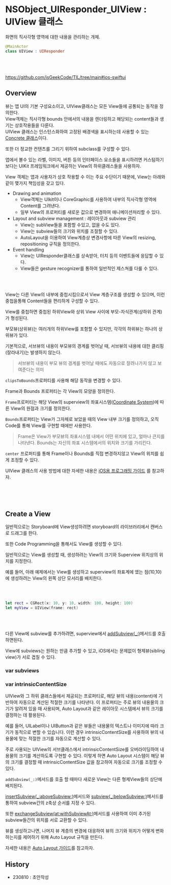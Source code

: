 # NSObject_UIResponder_UIView : UIView 클래스

화면의 직사각형 영역에 대한 내용을 관리하는 개체.

```swift
@MainActor
class UIView : UIResponder
```

<br><br><br>
https://github.com/isGeekCode/TIL/tree/main#ios-swiftui
## Overview

뷰는 앱 UI의 기본 구성요소이고, UIView클래스는 모든 View들에 공통되는 동작을 정의한다.  
View객체는 직사각형 bounds 안에서의 내용을 렌더링하고 해당되는 content들과 생기는 상호작용들을 다룬다.  
UIView 클래스는 인스턴스화하여 고정된 배경색을 표시하는데 사용할 수 있는 [Concrete 클래스](https://github.com/isGeekCode/TIL/blob/main/About-IT/iOS_words.md#concrete-class)이다. 

또한 더 정교한 컨텐츠를 그리기 위하여 subclass를 구성할 수 있다.  

앱에서 볼수 있는 라벨, 이미지, 버튼 등의 인터페이스 요소들을 표시하려면 커스텀하기보다는 UIKit 프레임워크에서 제공하는 View의 하위클래스들을 사용하자.  

View 객체는 앱과 사용자가 상호 작용할 수 이는 주요 수단이기 때문에, View는 아래와 같이 몇가지 책임성을 갖고 있다.  


- Drawing and animation
    - View객체는 UIkit이나 CoreGraphic를 사용하여 내부의 직사각형 영역에 Content를 그려낸다.    
    - 일부 View의 프로퍼티를 새로운 값으로 변경하여 애니메이션처리할 수 있다.  
- Layout and subview management : 레이아웃과 subview 관리  
    - View는 subView들을 포함할 수있고, 없을 수도 있다.  
    - View는 subview들의 크기와 위치를 조절할 수 있다.  
    - AutoLayout을 이용하여 View계층상 변경사항에 따른 View의 resizing, repositioning 규칙을 정의한다.  
- Event handling
    - View는 UIResponder클래스를 상속받아, 터치 등의 이벤트들에 응답할 수 있다.
    - View들은 gesture recognizer를 통하여 일반적인 제스쳐를 다룰 수 있다.

<br><br>
    
View는 다른 View의 내부에 중첩시킴으로서 View 계층구조를 생성할 수 있으며, 이런 중첩을통해 Content들을 편리하게 구성할 수 있다.  

View를 중첩하면 중첩된 하위View와 상위 View 사이에 부모-자식관계(상하위 관계)가 형성된다.  

부모뷰(상위뷰)는 여러개의 하위View를 포함할 수 있지만, 각각의 하위뷰는 하나의 상위뷰가 있다.  

기본적으로, 서브뷰의 내용이 부모뷰의 경계를 벗어날 때, 서브뷰의 내용에 대한 클리핑(잘라내기)는 발생하지 않는다.   
> 서브뷰의 내용이 부모 뷰의 경계를 벗어날 때에도 자동으로 잘려나가지 않고 보여준다는 의미
 
`clipsToBounds`프로퍼티를 사용해 해당 동작을 변경할 수 있다.  

Frame과 Bounds 프로퍼티는 각 View의 모양을 정의한다. 

`Frame`프로퍼티는 해당 View의 superview의 좌표시스템([Coordinate System](https://developer.apple.com/library/archive/documentation/General/Conceptual/Devpedia-CocoaApp/CoordinateSystem.html))에 따른 View의 원점과 크기를 정의한다.  

`Bounds`프로퍼티는 View가 그자체로 보았을 때의 View 내부 크기를 정의하고, 오직 Code를 통해 View를 구현할 때에만 사용한다.  

> Frame은 View가 부모뷰의 좌표시스템 내에서 어떤 위치에 있고, 얼마나 큰지를 나타낸다. 
> Bounds는 자신의 좌표 시스템에서의 위치와 크기를 가리킨다.  

`center` 프로퍼티를 통해 Frame이나 Bounds를 직접 변경하지않고 View의 위치를 쉽게 조정할 수 있다.  

UIView 클래스의 사용 방법에 대한 자세한 내용은 [iOS용 프로그래밍 가이드](https://developer.apple.com/library/archive/documentation/WindowsViews/Conceptual/ViewPG_iPhoneOS/Introduction/Introduction.html#//apple_ref/doc/uid/TP40009503) 를 참고하자.  


<br><br><br>


## Create a View

일반적으로는 Storyboard에 View생성하려면 storyboard의 라이브러리에서 캔버스로 드래그를 한다.  

또한 Code Programming을 통해서도 View를 생성할 수 있다. 

일반적으로는 View를 생성할 때, 생성하려는 View의 크기와 Superview 위치상의 위치를 지정한다.  

예를 들어, 아래 예제에서는 View를 생성하고 superview의 좌표계에 엤는 점(10,10)에 생성하려는 View의 왼쪽 상단 모서리를 배치한다.  

<br><br>

```swift
let rect = CGRect(x: 10, y: 10, width: 100, height: 100)
let myView = UIView(frame: rect)
```

<br><br>

다른 View에 subview를 추가하려면, superview에서 [addSubview(_:)](https://developer.apple.com/documentation/uikit/uiview/1622616-addsubview)메서드를 호출하면된다.  

View에 subviews는 원하는 만큼 추가할 수 있고, iOS에서는 문제없이 형제뷰(sibling view)가 서로 겹칠 수 있다.  

   


### var subviews

### var intrinsicContentSize
UIView와 그 하위 클래스들에서 제공되는 프로퍼티로, 해당 뷰의 내용(content)에 기반하여 자동으로 계산된 적절한 크기를 나타낸다. 이 프로퍼티는 주로 뷰의 내용물의 크기가 알려져 있을 때 사용되며, Auto Layout과 같은 레이아웃 시스템에서 뷰의 크기를 결정하는 데 활용된다.  
  
예를 들어, UILabel이나 UIButton과 같은 뷰들은 내용물의 텍스트나 이미지에 따라 크기가 동적으로 변할 수 있습니다. 이런 경우 intrinsicContentSize를 사용하여 뷰의 내용물에 맞는 적절한 크기를 자동으로 계산할 수 있다.  
  
주로 사용되는 UIView의 서브클래스에서 intrinsicContentSize를 오버라이딩하여 내용물의 크기를 계산하도록 구현할 수 있다. 이렇게 하면 Auto Layout 시스템이 해당 뷰의 크기를 결정할 때 intrinsicContentSize 값을 참고하여 자동으로 크기를 조정할 수 있다.  

`addSubview(_:)`메서드를 호출 할 때마다 새로운 View는 다른 형제View들의 상단에 배치된다.  

[insertSubview(_:aboveSubview:)](https://developer.apple.com/documentation/uikit/uiview/1622570-insertsubview)메서드와  [subview(_:belowSubview:)](https://developer.apple.com/documentation/uikit/uiview/1622598-insertsubview)메서드를 통하여 subview간의 z축상 순서를 지정 수 있다.   

또한 [exchangeSubview(at:withSubviewAt:)](https://developer.apple.com/documentation/uikit/uiview/1622448-exchangesubview)메서드를 사용하여 이미 추가된 subview들간의 위치를 서로 교환할 수 있다.  

뷰를 생성하고나면, 나머지 뷰 계층의 변경에 대응하여 뷰의 크기와 위치가 어떻게 변화하는지를 제어하기 위해 Auto Layout 규칙을 만든다.

자세한 내용은 [Auto Layout 가이드](https://developer.apple.com/library/archive/documentation/UserExperience/Conceptual/AutolayoutPG/index.html#//apple_ref/doc/uid/TP40010853)를 참고하자. 


## History
- 230810 : 초안작성
